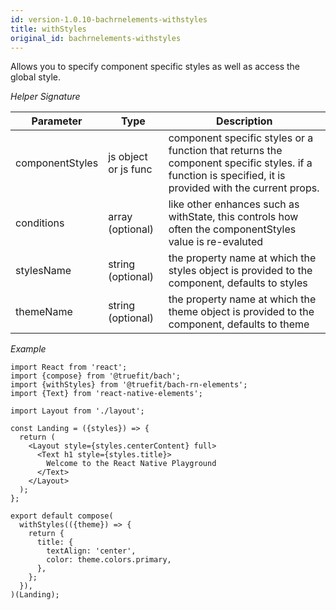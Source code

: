 ```yaml
---
id: version-1.0.10-bachrnelements-withstyles
title: withStyles
original_id: bachrnelements-withstyles
---
```


Allows you to specify component specific styles as well as access the global style.

_Helper Signature_

| Parameter       | Type                 | Description                                                                                                                                            |
| --------------- | -------------------- | ------------------------------------------------------------------------------------------------------------------------------------------------------ |
| componentStyles | js object or js func | component specific styles or a function that returns the component specific styles. if a function is specified, it is provided with the current props. |
| conditions      | array (optional)     | like other enhances such as withState, this controls how often the componentStyles value is re-evaluted                                                |
| stylesName      | string (optional)    | the property name at which the styles object is provided to the component, defaults to styles                                                          |
| themeName       | string (optional)    | the property name at which the theme object is provided to the component, defaults to theme                                                            |

_Example_

```
import React from 'react';
import {compose} from '@truefit/bach';
import {withStyles} from '@truefit/bach-rn-elements';
import {Text} from 'react-native-elements';

import Layout from './layout';

const Landing = ({styles}) => {
  return (
    <Layout style={styles.centerContent} full>
      <Text h1 style={styles.title}>
        Welcome to the React Native Playground
      </Text>
    </Layout>
  );
};

export default compose(
  withStyles(({theme}) => {
    return {
      title: {
        textAlign: 'center',
        color: theme.colors.primary,
      },
    };
  }),
)(Landing);
```